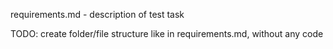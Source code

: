 





requirements.md - description of test task


TODO:
create folder/file structure like in requirements.md, without any code

